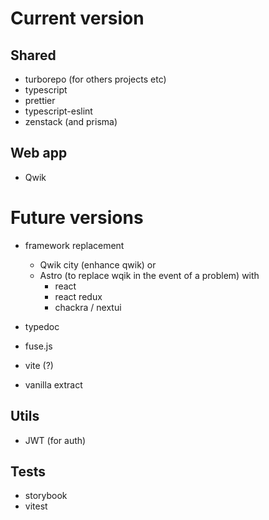 # Current version

## Shared

- turborepo (for others projects etc)
- typescript
- prettier
- typescript-eslint
- zenstack (and prisma)

## Web app

- Qwik

# Future versions

- framework replacement

  - Qwik city (enhance qwik) or
  - Astro (to replace wqik in the event of a problem) with
    - react
    - react redux
    - chackra / nextui

- typedoc
- fuse.js
- vite (?)
- vanilla extract

## Utils

- JWT (for auth)

## Tests

- storybook
- vitest
